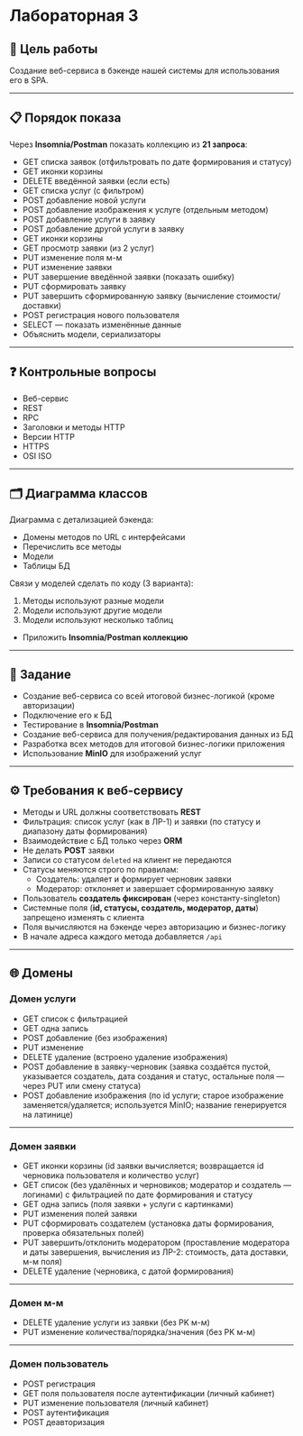 # Лабораторная 3

## 🎯 Цель работы
Создание веб-сервиса в бэкенде нашей системы для использования его в SPA.

---

## 📋 Порядок показа
Через **Insomnia/Postman** показать коллекцию из **21 запроса**:

- GET списка заявок (отфильтровать по дате формирования и статусу)
- GET иконки корзины
- DELETE введённой заявки (если есть)
- GET списка услуг (с фильтром)
- POST добавление новой услуги
- POST добавление изображения к услуге (отдельным методом)
- POST добавление услуги в заявку
- POST добавление другой услуги в заявку
- GET иконки корзины
- GET просмотр заявки (из 2 услуг)
- PUT изменение поля м-м
- PUT изменение заявки
- PUT завершение введённой заявки (показать ошибку)
- PUT сформировать заявку
- PUT завершить сформированную заявку (вычисление стоимости/доставки)
- POST регистрация нового пользователя
- SELECT — показать изменённые данные
- Объяснить модели, сериализаторы

---

## ❓ Контрольные вопросы
- Веб-сервис
- REST
- RPC
- Заголовки и методы HTTP
- Версии HTTP
- HTTPS
- OSI ISO

---

## 🗂 Диаграмма классов
Диаграмма с детализацией бэкенда:

- Домены методов по URL с интерфейсами
- Перечислить все методы
- Модели
- Таблицы БД

Связи у моделей сделать по коду (3 варианта):
1. Методы используют разные модели
2. Модели используют другие модели
3. Модели используют несколько таблиц

+ Приложить **Insomnia/Postman коллекцию**

---

## 📝 Задание
- Создание веб-сервиса со всей итоговой бизнес-логикой (кроме авторизации)
- Подключение его к БД
- Тестирование в **Insomnia/Postman**
- Создание веб-сервиса для получения/редактирования данных из БД
- Разработка всех методов для итоговой бизнес-логики приложения
- Использование **MinIO** для изображений услуг

---

## ⚙️ Требования к веб-сервису
- Методы и URL должны соответствовать **REST**
- Фильтрация: список услуг (как в ЛР-1) и заявки (по статусу и диапазону даты формирования)
- Взаимодействие с БД только через **ORM**
- Не делать **POST** заявки
- Записи со статусом `deleted` на клиент не передаются
- Статусы меняются строго по правилам:
    - Создатель: удаляет и формирует черновик заявки
    - Модератор: отклоняет и завершает сформированную заявку
- Пользователь **создатель фиксирован** (через константу-singleton)
- Системные поля (**id, статусы, создатель, модератор, даты**) запрещено изменять с клиента
- Поля вычисляются на бэкенде через авторизацию и бизнес-логику
- В начале адреса каждого метода добавляется `/api`

---

## 🌐 Домены

### Домен услуги
- GET список с фильтрацией
- GET одна запись
- POST добавление (без изображения)
- PUT изменение
- DELETE удаление (встроено удаление изображения)
- POST добавление в заявку-черновик (заявка создаётся пустой, указывается создатель, дата создания и статус, остальные поля — через PUT или смену статуса)
- POST добавление изображения (по id услуги; старое изображение заменяется/удаляется; используется MinIO; название генерируется на латинице)

---

### Домен заявки
- GET иконки корзины (id заявки вычисляется; возвращается id черновика пользователя и количество услуг)
- GET список (без удалённых и черновиков; модератор и создатель — логинами) с фильтрацией по дате формирования и статусу
- GET одна запись (поля заявки + услуги с картинками)
- PUT изменения полей заявки
- PUT сформировать создателем (установка даты формирования, проверка обязательных полей)
- PUT завершить/отклонить модератором (проставление модератора и даты завершения, вычисления из ЛР-2: стоимость, дата доставки, м-м поля)
- DELETE удаление (черновика, с датой формирования)

---

### Домен м-м
- DELETE удаление услуги из заявки (без PK м-м)
- PUT изменение количества/порядка/значения (без PK м-м)

---

### Домен пользователь
- POST регистрация
- GET поля пользователя после аутентификации (личный кабинет)
- PUT изменение пользователя (личный кабинет)
- POST аутентификация
- POST деавторизация  